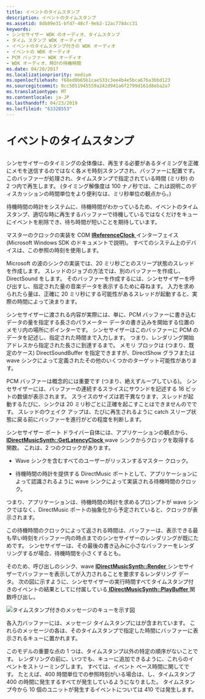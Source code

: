 ```yaml
---
title: イベントのタイムスタンプ
description: イベントのタイムスタンプ
ms.assetid: 8db89e31-bfd7-48cf-9eb2-12ac7784cc31
keywords:
- シンセサイザー WDK のオーディオ、タイムスタンプ
- タイム スタンプ WDK オーディオ
- イベントのタイムスタンプ付きの WDK オーディオ
- イベントの WDK オーディオ
- PCM バッファー WDK オーディオ
- WDK オーディオ、時計の待機時間
ms.date: 04/20/2017
ms.localizationpriority: medium
ms.openlocfilehash: f68ed0b65b1cae533c3ee4b4e5bca676a3bbd123
ms.sourcegitcommit: 0cc5051945559a242d941a6f2799d161d8eba2a7
ms.translationtype: MT
ms.contentlocale: ja-JP
ms.lasthandoff: 04/23/2019
ms.locfileid: "63328553"
---
```

# <a name="time-stamped-events"></a>イベントのタイムスタンプ


## <span id="time_stamped_events"></span><span id="TIME_STAMPED_EVENTS"></span>


シンセサイザーのタイミングの全体像は、再生する必要があるタイミングを正確にメモを送信するのではなく各メモ時刻スタンプされ、バッファーに配置です。 このバッファーが処理され、タイムスタンプで指定されている時間 (ミリ秒) の 2 つ内で再生します。 (タイミング解像度は 100 ナノ秒では、これは説明このディスカッションの時間単位をより便利なは、ミリ秒単位の観点から。)

待機時間の時計をシステムに、待機時間がわかっているため、イベントのタイムスタンプ、適切な時に再生するバッファーで待機しているではなくだけをキューにイベントを削除でき、待ち時間が短いことを期待しています。

マスターのクロックの実装を COM [ **IReferenceClock** ](https://msdn.microsoft.com/library/windows/desktop/dd743269)インターフェイス (Microsoft Windows SDK のドキュメントで説明)。 すべてのシステム上のデバイスは、この参照の時刻を使用します。

Microsoft の波のシンクの実装では、20 ミリ秒ごとのスリープ状態のスレッドを作成します。 スレッドのジョブの方法では、別のバッファーを作成し、DirectSound をします。 そのバッファーを作成するには、シンセサイザーを呼び出すし、指定された量の音楽データを表示するために尋ねます。 入力を求められたら量は、正確に 20 ミリ秒にする可能性があるスレッドが起動すると、実際の時間によって決まります。

シンセサイザーに渡される内容が実際には、単に、PCM バッファーに書き込むデータの量を指定する長さのパラメーター データの書き込みを開始する位置のメモリ内の場所にポインターです。 シンセサイザーはこのバッファーに PCM のデータを記述し、指定された時間まで入力します。 つまり、レンダリング開始アドレスから指定された長さに到達するまで。 メモリ ブロックは (つまり、既定のケース) DirectSoundBuffer を指定できますが、DirectShow グラフまたは wave シンクによって定義されたその他のいくつかのターゲット可能性があります。

PCM バッファーは概念的には重要です (つまり、絶えずループしている)。 シンセサイザーには、バッファーの連続するスライスにサウンドを記述する 16 ビットの数値が表示されます。 スライスのサイズは若干異なります、スレッドが起動するたびに、シンクは 20 ミリ秒ごとに正確を起こすことはできませんのでです。 スレッドのウェイク アップは、たびに再生されるように catch スリープ状態に戻る前にバッファーを進行がどの程度を判断します。

シンセサイザー ポート ドライバー自体には、アプリケーションの観点から、 [ **IDirectMusicSynth::GetLatencyClock** ](https://msdn.microsoft.com/library/windows/hardware/ff536536) wave シンクからクロックを取得する関数。 これは、2 つのクロックがあります。

-   Wave シンクを含むすべてのユーザーがリッスンするマスター クロック。

-   待機時間の時計を提供する DirectMusic ポートとして、アプリケーションによって認識されるように wave シンクによって実装される待機時間のクロック。

つまり、アプリケーションは、待機時間の時計を求めるプロンプトが wave シンクではなく、DirectMusic ポートの抽象化から予定されていると、クロックが表示されます。

この待機時間のクロックによって返される時間は、バッファーは、表示できる最も早い時刻をバッファー内の時点までのシンセサイザーのレンダリングが既にためです。 シンセサイザーは、その最後の書き込みに小さなバッファーをレンダリングするが場合、待機時間を小さくするとも。

そのため、呼び出しのシンク、wave [ **IDirectMusicSynth::Render** ](https://msdn.microsoft.com/library/windows/hardware/ff536541)シンセサイザーでバッファーを表示してが入力されることを要求するレンダリング データ。 次の図に示すように、シンセサイザーの実行時間すべてタイムスタンプ付きのイベントの結果としてに付属している[ **IDirectMusicSynth::PlayBuffer** ](https://msdn.microsoft.com/library/windows/hardware/ff536540)関数呼び出し。

![タイムスタンプ付きのメッセージのキューを示す図](images/dmevents.png)

各入力バッファーには、メッセージ タイムスタンプにはが含まれています。 これらのメッセージの各は、そのタイムスタンプで指定した時間にバッファーに表示されるキューに置かれます。

このモデルの重要な点の 1 つは、タイムスタンプ以外の特定の順序がないことです。 レンダリングの前に、いつでも、キューに追加できるように、これらのイベントをストリーミングします。 すべては、イベント ベース時間に関してです。 たとえば、400 時間単位での参照時刻がいる場合は、し、タイムスタンプ 400 の時間に発生するすべてが発生しているようになりました。 タイムスタンプ今から 10 個のユニットが発生するイベントについては 410 では発生します。

 

 




